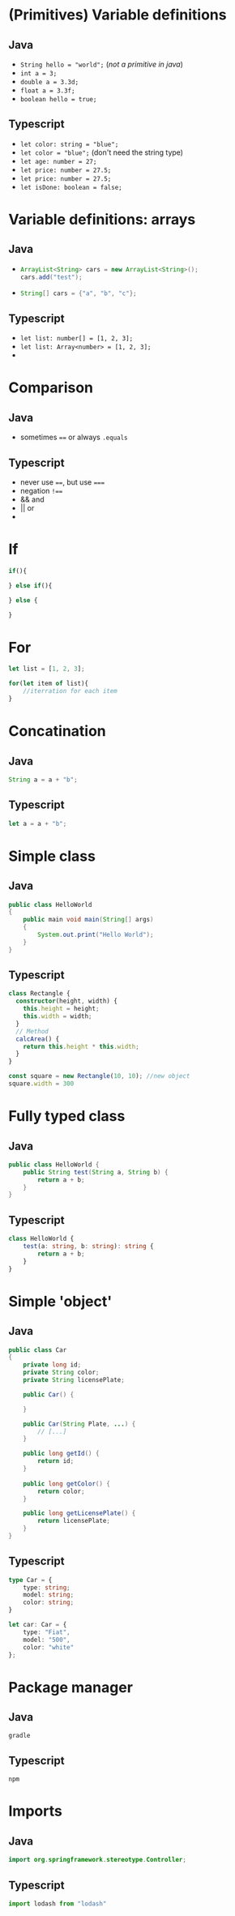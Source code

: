 

(Primitives) Variable definitions
===
Java
---

 - `String hello = "world";` (*not a primitive in java*)
 - `int a = 3;`
 - `double a = 3.3d;`
 - `float a = 3.3f;`
 - `boolean hello = true;`

Typescript
---

 - `let color: string = "blue";`
 - `let color = "blue";` (don't need the string type)
 - `let age: number = 27;` 
 - `let price: number = 27.5;`
 - `let price: number = 27.5;`
 - `let isDone: boolean = false;`


Variable definitions: arrays
===
Java
---

 - ```java
   ArrayList<String> cars = new ArrayList<String>();
   cars.add("test");
   ```
 - ```java
   String[] cars = {"a", "b", "c"};
   ```

Typescript
---
- `let list: number[] = [1, 2, 3];`
- `let list: Array<number> = [1, 2, 3];`
- 

Comparison
===
Java
---

 - sometimes `==` or always `.equals`

Typescript
---
- never use `==`, but use `===` 
- negation `!==`
-  && and  
-  || or
- 

If
===
```typescript
if(){

} else if(){

} else {

}
```

For
===
```typescript
let list = [1, 2, 3];

for(let item of list){
    //iterration for each item 
}

```

Concatination
===
Java
---

```java
String a = a + "b";
```

Typescript
---

```typescript
let a = a + "b";
```

Simple class
===
Java
---
```java
public class HelloWorld
{
    public main void main(String[] args)
    {
        System.out.print("Hello World");
    }
}
```
Typescript
---

```TypeScript
class Rectangle {
  constructor(height, width) {
    this.height = height;
    this.width = width;
  }
  // Method
  calcArea() {
    return this.height * this.width;
  }
}

const square = new Rectangle(10, 10); //new object
square.width = 300
```


Fully typed class
===
Java
----

```java
public class HelloWorld {
    public String test(String a, String b) {
        return a + b;
    }
}
```

Typescript
---

```typescript
class HelloWorld {
    test(a: string, b: string): string {
        return a + b;
    }
}

```

Simple 'object'
===
Java
---

```java
public class Car
{
    private long id;
    private String color;
    private String licensePlate;

    public Car() {

    }

    public Car(String Plate, ...) {
        // [...]
    }

    public long getId() {
        return id;
    }
    
    public long getColor() {
        return color;
    }

    public long getLicensePlate() {
        return licensePlate;
    }
}
```

Typescript
---

```typescript
type Car = {
    type: string;
    model: string;
    color: string;
}

let car: Car = {
    type: "Fiat", 
    model: "500",
    color: "white"
};

```

Package manager
===
Java
---
`gradle`

Typescript
---
`npm`


Imports
====
Java
---

```java
import org.springframework.stereotype.Controller;
```

Typescript
---

```typescript
import lodash from "lodash"
```